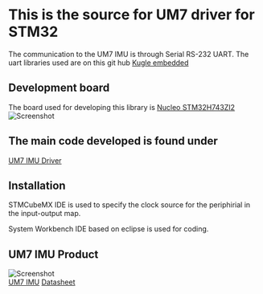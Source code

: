 # This is the source for UM7 driver for STM32

The communication to the UM7 IMU is through Serial RS-232 UART. The uart libraries used are on this git hub [Kugle embedded](https://github.com/mindThomas/Kugle-Embedded)

## Development board 

The board used for developing this library is [Nucleo STM32H743ZI2](https://www.st.com/en/evaluation-tools/nucleo-h743zi.html#sample-buy) <br/>
![Screenshot](nucleo.jpg)

## The main code developed is found under 

[UM7 IMU Driver](https://redshiftlabs.com.au/product/um7-lt-orientation-sensor/)

## Installation 

STMCubeMX IDE is used to specify the clock source for the periphirial in the input-output map. 

System Workbench IDE based on eclipse is used for coding. 

## UM7 IMU Product

![Screenshot](UM7.jpeg)<br/>
[UM7 IMU](https://redshiftlabs.com.au/product/um7-lt-orientation-sensor/)
[Datasheet](https://redshiftlabs.com.au/wp-content/uploads/2018/02/um7_datasheet_v1-6_10.1.2016.pdf)
